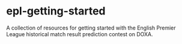 # epl-getting-started
A collection of resources for getting started with the English Premier League historical match result prediction contest on DOXA.
